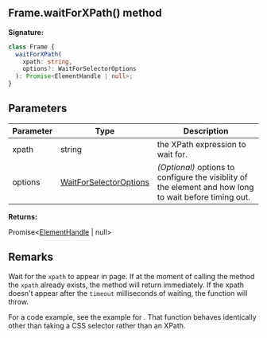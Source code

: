 ## Frame.waitForXPath() method

**Signature:**

```typescript
class Frame {
  waitForXPath(
    xpath: string,
    options?: WaitForSelectorOptions
  ): Promise<ElementHandle | null>;
}
```

## Parameters

| Parameter | Type                                                            | Description                                                                                                 |
| --------- | --------------------------------------------------------------- | ----------------------------------------------------------------------------------------------------------- |
| xpath     | string                                                          | the XPath expression to wait for.                                                                           |
| options   | [WaitForSelectorOptions](./puppeteer.waitforselectoroptions.md) | <i>(Optional)</i> options to configure the visiblity of the element and how long to wait before timing out. |

**Returns:**

Promise&lt;[ElementHandle](./puppeteer.elementhandle.md) \| null&gt;

## Remarks

Wait for the `xpath` to appear in page. If at the moment of calling the method the `xpath` already exists, the method will return immediately. If the xpath doesn't appear after the `timeout` milliseconds of waiting, the function will throw.

For a code example, see the example for . That function behaves identically other than taking a CSS selector rather than an XPath.
